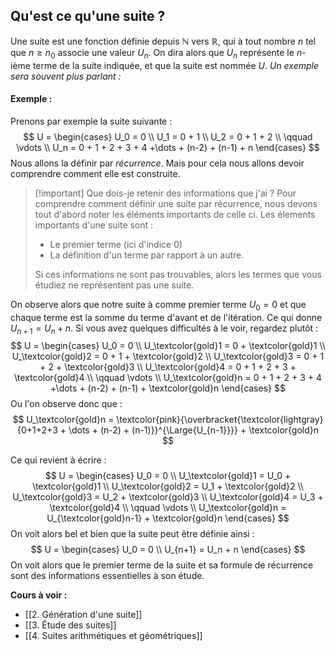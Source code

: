 
## Qu'est ce qu'une suite ? 

Une suite est une fonction définie depuis $\mathbb{N}$ vers $\mathbb{R}$, qui à tout nombre $n$ tel que $n \geq n_0$ associe une valeur $U_n$. On dira alors que $U_n$ représente le $n$-ième terme de la suite indiquée, et que la suite est nommée $U$.
*Un exemple sera souvent plus parlant :*

#### Exemple :

Prenons par exemple la suite suivante :
$$
U =
\begin{cases}
U_0 = 0 \\
U_1 = 0 + 1 \\
U_2 = 0 + 1 + 2 \\
\qquad \vdots \\ 
U_n = 0 + 1 + 2 + 3 + 4 +\dots + (n-2) + (n-1) + n
\end{cases}
$$
Nous allons la définir par *récurrence*. Mais pour cela nous allons devoir comprendre comment elle est construite.

>[!important] Que dois-je retenir des informations que j'ai ?
>Pour comprendre comment définir une suite par récurrence, nous devons tout d'abord noter les éléments importants de celle ci. 
>Les élements importants d'une suite sont : 
>- Le premier terme (ici d'indice $0$)
>- La définition d'un terme par rapport à un autre.
>  
>  Si ces informations ne sont pas trouvables, alors les termes que vous étudiez ne représentent pas une suite.

On observe alors que notre suite à comme premier terme $U_0 = 0$ et que chaque terme est la somme du terme d'avant et de l'itération. Ce qui donne ${U_{n+1} = U_n + n}$. Si vous avez quelques difficultés à le voir, regardez plutôt : 
$$
U =
\begin{cases}
U_0 = 0 \\
U_\textcolor{gold}1 = 0 + \textcolor{gold}1 \\
U_\textcolor{gold}2 = 0 + 1 + \textcolor{gold}2 \\
U_\textcolor{gold}3 = 0 + 1 + 2 + \textcolor{gold}3 \\
U_\textcolor{gold}4 = 0 + 1 + 2 + 3 + \textcolor{gold}4 \\
\qquad \vdots \\ 
U_\textcolor{gold}n = 0 + 1 + 2 + 3 + 4 +\dots + (n-2) + (n-1) + \textcolor{gold}n
\end{cases}
$$
Ou l'on observe donc que : 
$$
U_\textcolor{gold}n = \textcolor{pink}{\overbracket{\textcolor{lightgray}{0+1+2+3 + \dots + (n-2) + (n-1)}}^{\Large{U_{n-1}}}} + \textcolor{gold}n
$$

Ce qui revient à écrire : 
$$
U =
\begin{cases}
U_0 = 0 \\
U_\textcolor{gold}1 = U_0 + \textcolor{gold}1 \\
U_\textcolor{gold}2 = U_1 + \textcolor{gold}2 \\
U_\textcolor{gold}3 = U_2 + \textcolor{gold}3 \\
U_\textcolor{gold}4 = U_3 + \textcolor{gold}4 \\
\qquad \vdots \\ 
U_\textcolor{gold}n = U_{\textcolor{gold}n-1} + \textcolor{gold}n
\end{cases}
$$
On voit alors bel et bien que la suite peut être définie ainsi :
$$
U =
\begin{cases}
U_0 = 0 \\
U_{n+1} = U_n + n
\end{cases}
$$
On voit alors que le premier terme de la suite et sa formule de récurrence sont des informations essentielles à son étude. 

**Cours à voir :**
- [[2. Génération d'une suite]]
- [[3. Étude des suites]]
- [[4. Suites arithmétiques et géométriques]]